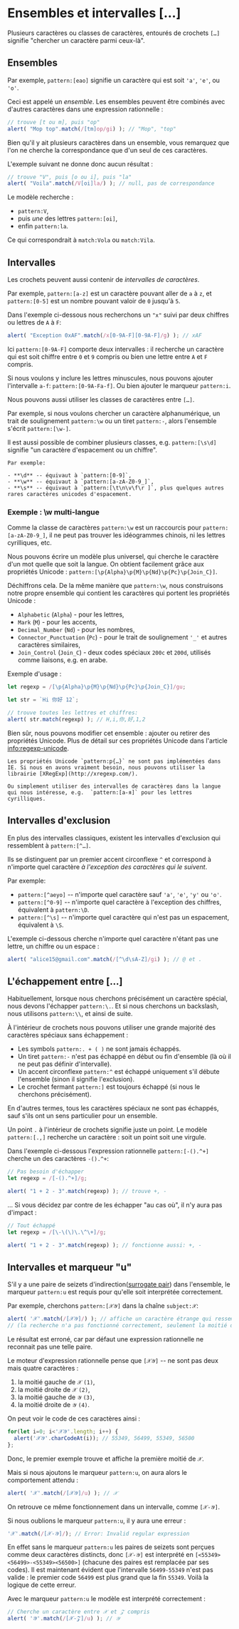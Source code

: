 # Ensembles et intervalles [...]

Plusieurs caractères ou classes de caractères, entourés de crochets `[…]` signifie "chercher un caractère parmi ceux-là".

## Ensembles

Par exemple, `pattern:[eao]` signifie un caractère qui est soit `'a'`, `'e'`, ou `'o'`.

Ceci est appelé un *ensemble*. Les ensembles peuvent être combinés avec d'autres caractères dans une expression rationnelle :

```js run
// trouve [t ou m], puis "op"
alert( "Mop top".match(/[tm]op/gi) ); // "Mop", "top"
```

Bien qu'il y ait plusieurs caractères dans un ensemble, vous remarquez que l'on ne cherche la correspondance que d'un seul de ces caractères.

L'exemple suivant ne donne donc aucun résultat :

```js run
// trouve "V", puis [o ou i], puis "la"
alert( "Voila".match(/V[oi]la/) ); // null, pas de correspondance
```

Le modèle recherche :

- `pattern:V`,
- puis *une* des lettres `pattern:[oi]`,
- enfin `pattern:la`.

Ce qui correspondrait à `match:Vola` ou `match:Vila`.

## Intervalles

Les crochets peuvent aussi contenir de *intervalles de caractères*.

Par exemple, `pattern:[a-z]` est un caractère pouvant aller de `a` à `z`, et `pattern:[0-5]` est un nombre pouvant valoir de `0` jusqu'à `5`.

Dans l'exemple ci-dessous nous recherchons un `"x"` suivi par deux chiffres ou lettres de `A` à `F`:

```js run
alert( "Exception 0xAF".match(/x[0-9A-F][0-9A-F]/g) ); // xAF
```

Ici `pattern:[0-9A-F]` comporte deux intervalles : il recherche un caractère qui est soit chiffre entre `0` et `9` compris ou bien une lettre entre `A` et `F` compris.

Si nous voulons y inclure les lettres minuscules, nous pouvons ajouter l'intervalle `a-f`: `pattern:[0-9A-Fa-f]`. Ou bien ajouter le marqueur `pattern:i`.

Nous pouvons aussi utiliser les classes de caractères entre `[…]`.

Par exemple, si nous voulons chercher un caractère alphanumérique, un trait de soulignement `pattern:\w` ou un tiret `pattern:-`, alors l'ensemble s'écrit `pattern:[\w-]`.

Il est aussi possible de combiner plusieurs classes, e.g. `pattern:[\s\d]` signifie "un caractère d'espacement ou un chiffre".

```smart header="Les classes de caractères sont en fait des racourcis pour des intervalles de caractères particuliers"
Par exemple:

- **\d** -- équivaut à `pattern:[0-9]`,
- **\w** -- équivaut à `pattern:[a-zA-Z0-9_]`,
- **\s** -- équivaut à `pattern:[\t\n\v\f\r ]`, plus quelques autres rares caractères unicodes d'espacement.
```

### Exemple : \w multi-langue

Comme la classe de caractères `pattern:\w` est un raccourcis pour `pattern:[a-zA-Z0-9_]`, il ne peut pas trouver les idéogrammes chinois, ni les lettres cyrilliques, etc.

Nous pouvons écrire un modèle plus universel, qui cherche le caractère d'un mot quelle que soit la langue. On obtient facilement grâce aux propriétés Unicode : `pattern:[\p{Alpha}\p{M}\p{Nd}\p{Pc}\p{Join_C}]`.

Déchiffrons cela. De la même manière que `pattern:\w`, nous construisons notre propre ensemble qui contient les caractères qui portent les propriétés Unicode :

- `Alphabetic` (`Alpha`) - pour les lettres,
- `Mark` (`M`) - pour les accents,
- `Decimal_Number` (`Nd`) - pour les nombres,
- `Connector_Punctuation` (`Pc`) - pour le trait de soulignement `'_'` et autres caractères similaires,
- `Join_Control` (`Join_C`) - deux codes spéciaux `200c` et `200d`, utilisés comme liaisons, e.g. en arabe.

Exemple d'usage :

```js run
let regexp = /[\p{Alpha}\p{M}\p{Nd}\p{Pc}\p{Join_C}]/gu;

let str = `Hi 你好 12`;

// trouve toutes les lettres et chiffres:
alert( str.match(regexp) ); // H,i,你,好,1,2
```

Bien sûr, nous pouvons modifier cet ensemble : ajouter ou retirer des propriétés Unicode. Plus de détail sur ces propriétés Unicode dans l'article <info:regexp-unicode>.

```warn header="Les propriétés Unicode ne sont pas supportées par IE"
Les propriétés Unicode `pattern:p{…}` ne sont pas implémentées dans IE. Si nous en avons vraiment besoin, nous pouvons utiliser la librairie [XRegExp](http://xregexp.com/).

Ou simplement utiliser des intervalles de caractères dans la langue qui nous intéresse, e.g.  `pattern:[а-я]` pour les lettres cyrilliques.
```

## Intervalles d'exclusion

En plus des intervalles classiques, existent les intervalles d'exclusion qui ressemblent à `pattern:[^…]`.

Ils se distinguent par un premier accent circonflexe `^` et correspond à n'importe quel caractère *à l'exception des caractères qui le suivent*.

Par exemple:

- `pattern:[^aeyo]` -- n'importe quel caractère sauf  `'a'`, `'e'`, `'y'` ou `'o'`.
- `pattern:[^0-9]` -- n'importe quel caractère à l'exception des chiffres, équivalent à `pattern:\D`.
- `pattern:[^\s]` -- n'importe quel caractère qui n'est pas un espacement, équivalent à `\S`.

L'exemple ci-dessous cherche n'importe quel caractère n'étant pas une lettre, un chiffre ou un espace :

```js run
alert( "alice15@gmail.com".match(/[^\d\sA-Z]/gi) ); // @ et .
```

## L'échappement entre […]

Habituellement, lorsque nous cherchons précisément un caractère spécial, nous devons l'échapper `pattern:\.`. Et si nous cherchons un backslash, nous utilisons `pattern:\\`, et ainsi de suite.

À l'intérieur de crochets nous pouvons utiliser une grande majorité des caractères spéciaux sans échappement :

- Les symbols `pattern:. + ( )` ne sont jamais échappés.
- Un tiret `pattern:-` n'est pas échappé en début ou fin d'ensemble (là où il ne peut pas définir d'intervalle).
- Un accent circonflexe `pattern:^` est échappé uniquement s'il débute l'ensemble (sinon il signifie l'exclusion).
- Le crochet fermant `pattern:]` est toujours échappé (si nous le cherchons précisément).

En d'autres termes, tous les caractères spéciaux ne sont pas échappés, sauf s'ils ont un sens particulier pour un ensemble.

Un point `.` à l'intérieur de crochets signifie juste un point. Le modèle `pattern:[.,]` recherche un caractère : soit un point soit une virgule.

Dans l'exemple ci-dessous l'expression rationnelle `pattern:[-().^+]` cherche un des caractères `-().^+`:

```js run
// Pas besoin d'échapper
let regexp = /[-().^+]/g;

alert( "1 + 2 - 3".match(regexp) ); // trouve +, -
```

... Si vous décidez par contre de les échapper "au cas où", il n'y aura pas d'impact :

```js run
// Tout échappé
let regexp = /[\-\(\)\.\^\+]/g;

alert( "1 + 2 - 3".match(regexp) ); // fonctionne aussi: +, -
```

## Intervalles et marqueur "u"

S'il y a une paire de seizets d'indirection([surrogate pair](https://fr.wikipedia.org/wiki/Table_des_caract%C3%A8res_Unicode_(D000-DFFF))) dans l'ensemble, le marqueur `pattern:u` est requis pour qu'elle soit interprétée correctement.

Par exemple, cherchons `pattern:[𝒳𝒴]` dans la chaîne `subject:𝒳`:

```js run
alert( '𝒳'.match(/[𝒳𝒴]/) ); // affiche un caractère étrange qui ressemble à [?]
// (la recherche n'a pas fonctionné correctement, seulement la moitié du caractère est retourné)
```

Le résultat est erroné, car par défaut une expression rationnelle ne reconnait pas une telle paire.

Le moteur d'expression rationnelle pense que `[𝒳𝒴]` -- ne sont pas deux mais quatre caractères :
1. la moitié gauche de `𝒳` `(1)`,
2. la moitié droite de `𝒳` `(2)`,
3. la moitié gauche de `𝒴` `(3)`,
4. la moitié droite de `𝒴` `(4)`.

On peut voir le code de ces caractères ainsi :

```js run
for(let i=0; i<'𝒳𝒴'.length; i++) {
  alert('𝒳𝒴'.charCodeAt(i)); // 55349, 56499, 55349, 56500
};
```

Donc, le premier exemple trouve et affiche la première moitié de `𝒳`.

Mais si nous ajoutons le marqueur `pattern:u`, on aura alors le comportement attendu :

```js run
alert( '𝒳'.match(/[𝒳𝒴]/u) ); // 𝒳
```

On retrouve ce même fonctionnement dans un intervalle, comme `[𝒳-𝒴]`.

Si nous oublions le marqueur `pattern:u`, il y aura une erreur :

```js run
'𝒳'.match(/[𝒳-𝒴]/); // Error: Invalid regular expression
```

En effet sans le marqueur `pattern:u` les paires de seizets sont perçues comme deux caractères distincts, donc `[𝒳-𝒴]` est interprété en `[<55349><56499>-<55349><56500>]` (chacune des paires est remplacée par ses codes). Il est maintenant évident que l'intervalle `56499-55349` n'est pas valide : le premier code `56499` est plus grand que la fin `55349`. Voilà la logique de cette erreur.

Avec le marqueur `pattern:u` le modèle est interprété correctement :

```js run
// Cherche un caractère entre 𝒳 et 𝒵 compris
alert( '𝒴'.match(/[𝒳-𝒵]/u) ); // 𝒴
```

